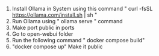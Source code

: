 1. Install Ollama in System using this command " curl -fsSL https://ollama.com/install.sh | sh "
2. Run Ollama using " ollama serve " command
3. Make port public in ports
4. Go to open-webui folder
5. Run the following command " docker compose build"
6. "docker compose up"
Make it public
